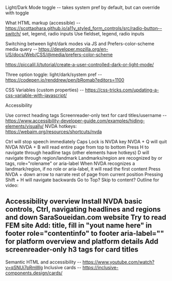 Light/Dark Mode toggle -- takes system pref by default, but can override with toggle

What HTML markup (accessible) -- https://scottaohara.github.io/a11y_styled_form_controls/src/radio-button--switch/
set, legend, radio inputs
Use fieldset, legend, radio inputs

Switching between light/dark modes via JS and Prefers-color-scheme media query -- https://developer.mozilla.org/en-US/docs/Web/CSS/@media/prefers-color-scheme

https://piccalil.li/tutorial/create-a-user-controlled-dark-or-light-mode/

Three option toggle: light/dark/system pref -- https://codepen.io/renddrew/pen/bRomab?editors=1100

CSS Variables (custom properties) -- https://css-tricks.com/updating-a-css-variable-with-javascript/

Accessibility

Use correct heading tags
Screenreader-only text for card titles/username -- https://www.accessibility-developer-guide.com/examples/hiding-elements/visually/
NVDA hotkeys: https://webaim.org/resources/shortcuts/nvda

Ctrl will stop speech immediately
Caps Lock is NVDA key
NVDA + Q will quit NVDA
NVDA + B will read entire page from top to bottom
Press H to navigate through headline tags (other elements have hotkeys)
D will navigate through region/landmark
Landmarks/region are recognized by or tags, role="rolename" or aria-label
When NVDA recognizes a landmark/region, if no role or aria-label, it will read the first content
Press NVDA + down arrow to narrate rest of page from current position
Pressing Shift + H will navigate backwards
Go to Top?
Skip to content?
Outline for video:

Accessibility overview
Install NVDA
basic controls, Ctrl, navigating headlines and regions and down
SaraSoueidan.com website
Try to read FEM site
Add:
title, fill in "yout name here" in footer
role="contentinfo" to footer
aria-label="" for platform overview and platform details
Add screenreader-only h3 tags for card titles
--

Semantic HTML and accessibility -- https://www.youtube.com/watch?v=qSNUi7pRmWg Inclusive cards -- https://inclusive-components.design/cards/